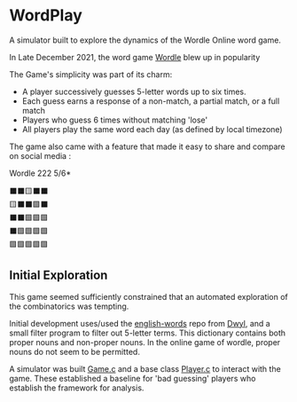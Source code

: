 # WordPlay
A simulator built to explore the dynamics of the Wordle Online word game.

In Late December 2021, the word game [Wordle](https://www.powerlanguage.co.uk/wordle/) blew up in popularity

The Game's simplicity was part of its charm:

- A player successively guesses 5-letter words up to six times.
- Each guess earns a response of a non-match, a partial match, or a full match
- Players who guess 6 times without matching 'lose'
- All players play the same word each day (as defined by local timezone)

The game also came with a feature that made it easy to share and compare on social media : 

Wordle 222 5/6*

⬛⬛🟨⬛⬛<br>
🟨⬛⬛🟩⬛<br>
⬛⬛🟩🟩🟩<br>
⬛🟩🟩🟩🟩<br>
🟩🟩🟩🟩🟩<br>
## Initial Exploration

This game seemed sufficiently constrained that an automated exploration of the combinatorics was tempting. 

Initial development uses/used the [english-words](https://github.com/dwyl/english-words) repo from [Dwyl](https://github.com/dwyl), and a small filter program to filter out 5-letter terms. This dictionary contains both proper nouns and non-proper nouns. In the online game of wordle, proper nouns do not seem to be permitted. 

A simulator was built [Game.c](https://github.com/seanmunson/WordPlay/blob/main/WordPlay/Game.cs) and a base class [Player.c](https://github.com/seanmunson/WordPlay/blob/main/WordPlay/Players/Player.cs) to interact with the game. These established a baseline for 'bad guessing' players who establish the framework for analysis.  

